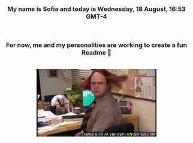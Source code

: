 


<div align="center">
<h3 >My name is Sofia and today is Wednesday, 18 August, 16:53 GMT-4</h3><br>
<h3 >For now, me and my personalities are working to create a fun Readme 👋
</h3><br>
<img src='img/dwight.gif' alt='working...'/>
</div>
